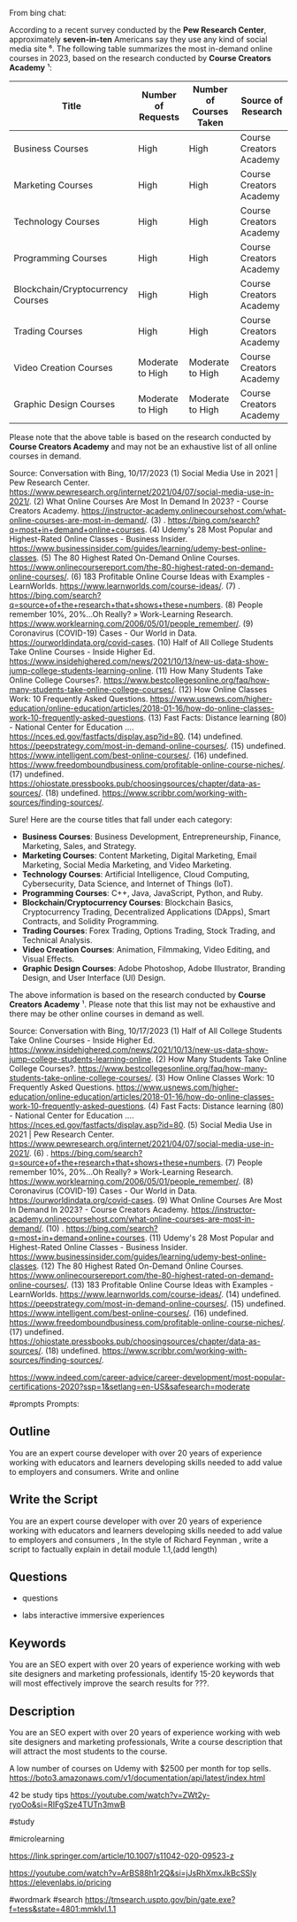 
From bing chat:

According to a recent survey conducted by the **Pew Research Center**, approximately **seven-in-ten** Americans say they use any kind of social media site ⁶. The following table summarizes the most in-demand online courses in 2023, based on the research conducted by **Course Creators Academy** ¹:

| **Title** | **Number of Requests** | **Number of Courses Taken** | **Source of Research** |
|------------|-----------------------|-----------------------------|------------------------|
| Business Courses | High | High | Course Creators Academy |
| Marketing Courses | High | High | Course Creators Academy |
| Technology Courses | High | High | Course Creators Academy |
| Programming Courses | High | High | Course Creators Academy |
| Blockchain/Cryptocurrency Courses | High | High | Course Creators Academy |
| Trading Courses | High | High | Course Creators Academy |
| Video Creation Courses | Moderate to High | Moderate to High | Course Creators Academy |
| Graphic Design Courses | Moderate to High | Moderate to High | Course Creators Academy |

Please note that the above table is based on the research conducted by **Course Creators Academy** and may not be an exhaustive list of all online courses in demand.

Source: Conversation with Bing, 10/17/2023
(1) Social Media Use in 2021 | Pew Research Center. https://www.pewresearch.org/internet/2021/04/07/social-media-use-in-2021/.
(2) What Online Courses Are Most In Demand In 2023? - Course Creators Academy. https://instructor-academy.onlinecoursehost.com/what-online-courses-are-most-in-demand/.
(3) . https://bing.com/search?q=most+in+demand+online+courses.
(4) Udemy's 28 Most Popular and Highest-Rated Online Classes - Business Insider. https://www.businessinsider.com/guides/learning/udemy-best-online-classes.
(5) The 80 Highest Rated On-Demand Online Courses. https://www.onlinecoursereport.com/the-80-highest-rated-on-demand-online-courses/.
(6) 183 Profitable Online Course Ideas with Examples - LearnWorlds. https://www.learnworlds.com/course-ideas/.
(7) . https://bing.com/search?q=source+of+the+research+that+shows+these+numbers.
(8) People remember 10%, 20%...Oh Really? » Work-Learning Research. https://www.worklearning.com/2006/05/01/people_remember/.
(9) Coronavirus (COVID-19) Cases - Our World in Data. https://ourworldindata.org/covid-cases.
(10) Half of All College Students Take Online Courses - Inside Higher Ed. https://www.insidehighered.com/news/2021/10/13/new-us-data-show-jump-college-students-learning-online.
(11) How Many Students Take Online College Courses?. https://www.bestcollegesonline.org/faq/how-many-students-take-online-college-courses/.
(12) How Online Classes Work: 10 Frequently Asked Questions. https://www.usnews.com/higher-education/online-education/articles/2018-01-16/how-do-online-classes-work-10-frequently-asked-questions.
(13) Fast Facts: Distance learning (80) - National Center for Education .... https://nces.ed.gov/fastfacts/display.asp?id=80.
(14) undefined. https://peepstrategy.com/most-in-demand-online-courses/.
(15) undefined. https://www.intelligent.com/best-online-courses/.
(16) undefined. https://www.freedomboundbusiness.com/profitable-online-course-niches/.
(17) undefined. https://ohiostate.pressbooks.pub/choosingsources/chapter/data-as-sources/.
(18) undefined. https://www.scribbr.com/working-with-sources/finding-sources/.

Sure! Here are the course titles that fall under each category:

- **Business Courses**: Business Development, Entrepreneurship, Finance, Marketing, Sales, and Strategy.
- **Marketing Courses**: Content Marketing, Digital Marketing, Email Marketing, Social Media Marketing, and Video Marketing.
- **Technology Courses**: Artificial Intelligence, Cloud Computing, Cybersecurity, Data Science, and Internet of Things (IoT).
- **Programming Courses**: C++, Java, JavaScript, Python, and Ruby.
- **Blockchain/Cryptocurrency Courses**: Blockchain Basics, Cryptocurrency Trading, Decentralized Applications (DApps), Smart Contracts, and Solidity Programming.
- **Trading Courses**: Forex Trading, Options Trading, Stock Trading, and Technical Analysis.
- **Video Creation Courses**: Animation, Filmmaking, Video Editing, and Visual Effects.
- **Graphic Design Courses**: Adobe Photoshop, Adobe Illustrator, Branding Design, and User Interface (UI) Design.

The above information is based on the research conducted by **Course Creators Academy** ¹. Please note that this list may not be exhaustive and there may be other online courses in demand as well.

Source: Conversation with Bing, 10/17/2023
(1) Half of All College Students Take Online Courses - Inside Higher Ed. https://www.insidehighered.com/news/2021/10/13/new-us-data-show-jump-college-students-learning-online.
(2) How Many Students Take Online College Courses?. https://www.bestcollegesonline.org/faq/how-many-students-take-online-college-courses/.
(3) How Online Classes Work: 10 Frequently Asked Questions. https://www.usnews.com/higher-education/online-education/articles/2018-01-16/how-do-online-classes-work-10-frequently-asked-questions.
(4) Fast Facts: Distance learning (80) - National Center for Education .... https://nces.ed.gov/fastfacts/display.asp?id=80.
(5) Social Media Use in 2021 | Pew Research Center. https://www.pewresearch.org/internet/2021/04/07/social-media-use-in-2021/.
(6) . https://bing.com/search?q=source+of+the+research+that+shows+these+numbers.
(7) People remember 10%, 20%...Oh Really? » Work-Learning Research. https://www.worklearning.com/2006/05/01/people_remember/.
(8) Coronavirus (COVID-19) Cases - Our World in Data. https://ourworldindata.org/covid-cases.
(9) What Online Courses Are Most In Demand In 2023? - Course Creators Academy. https://instructor-academy.onlinecoursehost.com/what-online-courses-are-most-in-demand/.
(10) . https://bing.com/search?q=most+in+demand+online+courses.
(11) Udemy's 28 Most Popular and Highest-Rated Online Classes - Business Insider. https://www.businessinsider.com/guides/learning/udemy-best-online-classes.
(12) The 80 Highest Rated On-Demand Online Courses. https://www.onlinecoursereport.com/the-80-highest-rated-on-demand-online-courses/.
(13) 183 Profitable Online Course Ideas with Examples - LearnWorlds. https://www.learnworlds.com/course-ideas/.
(14) undefined. https://peepstrategy.com/most-in-demand-online-courses/.
(15) undefined. https://www.intelligent.com/best-online-courses/.
(16) undefined. https://www.freedomboundbusiness.com/profitable-online-course-niches/.
(17) undefined. https://ohiostate.pressbooks.pub/choosingsources/chapter/data-as-sources/.
(18) undefined. https://www.scribbr.com/working-with-sources/finding-sources/.

https://www.indeed.com/career-advice/career-development/most-popular-certifications-2020?ssp=1&setlang=en-US&safesearch=moderate


#prompts
Prompts:

## Outline
You are an expert course developer with over 20 years of experience working with educators and learners developing skills needed to add value to employers and consumers.
Write and online 

## Write the Script

You are an expert course developer with over 20 years of experience working with educators and learners developing skills needed to add value to employers and consumers , In the style of Richard Feynman , write a script to factually explain in detail module 1.1,(add length)

## Questions 
- questions

 - labs interactive immersive experiences 

## Keywords 
You are an SEO expert with over 20 years of experience working with web site designers and marketing professionals, identify 15-20 keywords that will most effectively improve the search results for ???.

## Description 
You are an SEO expert with over 20 years of experience working with web site designers and marketing professionals, Write a course description that will attract the most students to the course.


A low number of courses on Udemy with $2500 per month for top sells.
https://boto3.amazonaws.com/v1/documentation/api/latest/index.html

42 be study tips
https://youtube.com/watch?v=ZWt2y-ryoOo&si=RIFgSze4TUTn3mwB

#study

#microlearning

https://link.springer.com/article/10.1007/s11042-020-09523-z

https://youtube.com/watch?v=ArBS88h1r2Q&si=jJsRhXmxJkBcSSly
https://elevenlabs.io/pricing


#wordmark #search 
https://tmsearch.uspto.gov/bin/gate.exe?f=tess&state=4801:mmklvl.1.1
